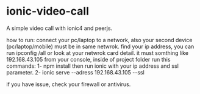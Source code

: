 # ionic-video-call
A simple video call with ionic4 and peerjs.

how to run:
connect your pc/laptop to a network, also your second device (pc/laptop/mobile) must be in same netwrok.
find your ip address, you can run ipconfig /all or look at your netwrok card detail.
it must somthing like 192.168.43.105
from your console, inside of project folder run this commands:
1- npm install
then run ionic with your ip address<your machin ip address> and ssl parameter.
2- ionic serve --adress 192.168.43.105 --ssl

if you have issue, check your firewall or antivirus.
